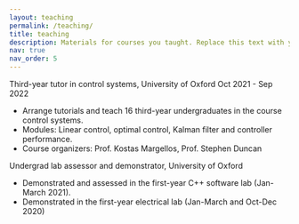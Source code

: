 ```yaml
---
layout: teaching
permalink: /teaching/
title: teaching
description: Materials for courses you taught. Replace this text with your description.
nav: true
nav_order: 5
---
```



Third-year tutor in control systems, University of Oxford 			      Oct 2021 - Sep 2022
+ Arrange tutorials and teach 16 third-year undergraduates in the course control systems.
+ Modules: Linear control, optimal control, Kalman filter and controller performance.
+ Course organizers: Prof. Kostas Margellos, Prof. Stephen Duncan

Undergrad lab assessor and demonstrator, University of Oxford               
+ Demonstrated and assessed in the first-year C++ software lab (Jan-March 2021). 
+ Demonstrated in the first-year electrical lab (Jan-March and Oct-Dec 2020) 
